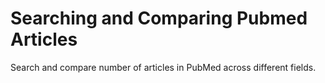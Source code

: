 # Searching and Comparing Pubmed Articles
Search and compare number of articles in PubMed across different fields.
